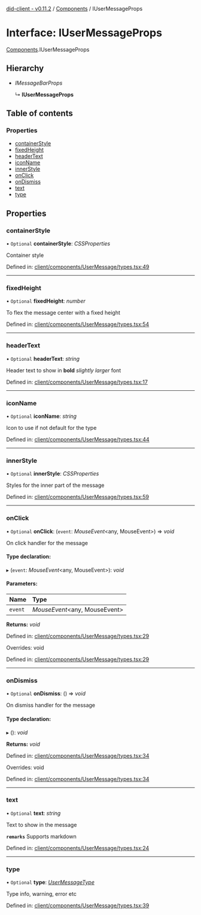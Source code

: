 [did-client - v0.11.2](../README.md) / [Components](../modules/components.md) / IUserMessageProps

# Interface: IUserMessageProps

[Components](../modules/components.md).IUserMessageProps

## Hierarchy

* *IMessageBarProps*

  ↳ **IUserMessageProps**

## Table of contents

### Properties

- [containerStyle](components.iusermessageprops.md#containerstyle)
- [fixedHeight](components.iusermessageprops.md#fixedheight)
- [headerText](components.iusermessageprops.md#headertext)
- [iconName](components.iusermessageprops.md#iconname)
- [innerStyle](components.iusermessageprops.md#innerstyle)
- [onClick](components.iusermessageprops.md#onclick)
- [onDismiss](components.iusermessageprops.md#ondismiss)
- [text](components.iusermessageprops.md#text)
- [type](components.iusermessageprops.md#type)

## Properties

### containerStyle

• `Optional` **containerStyle**: *CSSProperties*

Container style

Defined in: [client/components/UserMessage/types.tsx:49](https://github.com/Puzzlepart/did/blob/dev/client/components/UserMessage/types.tsx#L49)

___

### fixedHeight

• `Optional` **fixedHeight**: *number*

To flex the message center with a fixed height

Defined in: [client/components/UserMessage/types.tsx:54](https://github.com/Puzzlepart/did/blob/dev/client/components/UserMessage/types.tsx#L54)

___

### headerText

• `Optional` **headerText**: *string*

Header text to show in **bold** _slightly larger_ font

Defined in: [client/components/UserMessage/types.tsx:17](https://github.com/Puzzlepart/did/blob/dev/client/components/UserMessage/types.tsx#L17)

___

### iconName

• `Optional` **iconName**: *string*

Icon to use if not default for the type

Defined in: [client/components/UserMessage/types.tsx:44](https://github.com/Puzzlepart/did/blob/dev/client/components/UserMessage/types.tsx#L44)

___

### innerStyle

• `Optional` **innerStyle**: *CSSProperties*

Styles for the inner part of the message

Defined in: [client/components/UserMessage/types.tsx:59](https://github.com/Puzzlepart/did/blob/dev/client/components/UserMessage/types.tsx#L59)

___

### onClick

• `Optional` **onClick**: (`event`: *MouseEvent*<any, MouseEvent\>) => *void*

On click handler for the message

#### Type declaration:

▸ (`event`: *MouseEvent*<any, MouseEvent\>): *void*

#### Parameters:

Name | Type |
:------ | :------ |
`event` | *MouseEvent*<any, MouseEvent\> |

**Returns:** *void*

Defined in: [client/components/UserMessage/types.tsx:29](https://github.com/Puzzlepart/did/blob/dev/client/components/UserMessage/types.tsx#L29)

Overrides: void

Defined in: [client/components/UserMessage/types.tsx:29](https://github.com/Puzzlepart/did/blob/dev/client/components/UserMessage/types.tsx#L29)

___

### onDismiss

• `Optional` **onDismiss**: () => *void*

On dismiss handler for the message

#### Type declaration:

▸ (): *void*

**Returns:** *void*

Defined in: [client/components/UserMessage/types.tsx:34](https://github.com/Puzzlepart/did/blob/dev/client/components/UserMessage/types.tsx#L34)

Overrides: void

Defined in: [client/components/UserMessage/types.tsx:34](https://github.com/Puzzlepart/did/blob/dev/client/components/UserMessage/types.tsx#L34)

___

### text

• `Optional` **text**: *string*

Text to show in the message

**`remarks`** Supports markdown

Defined in: [client/components/UserMessage/types.tsx:24](https://github.com/Puzzlepart/did/blob/dev/client/components/UserMessage/types.tsx#L24)

___

### type

• `Optional` **type**: [*UserMessageType*](../modules/components.md#usermessagetype)

Type info, warning, error etc

Defined in: [client/components/UserMessage/types.tsx:39](https://github.com/Puzzlepart/did/blob/dev/client/components/UserMessage/types.tsx#L39)
